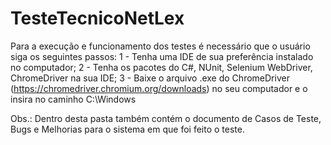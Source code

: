 # TesteTecnicoNetLex
Para a execução e funcionamento dos testes é necessário que o usuário siga os seguintes passos:
1 - Tenha uma IDE de sua preferência instalado no computador;
2 - Tenha os pacotes do C#, NUnit, Selenium WebDriver, ChromeDriver na sua IDE;
3 - Baixe o arquivo .exe do ChromeDriver (https://chromedriver.chromium.org/downloads) no seu computador e o insira no caminho C:\Windows

Obs.: Dentro desta pasta também contém o documento de Casos de Teste, Bugs e Melhorias para o sistema em que foi feito o teste.
